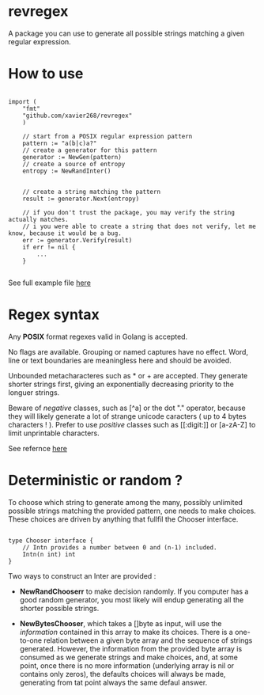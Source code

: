 # revregex

A package you can use to generate all possible strings matching a given regular expression.


# How to use

```golang

import (
    "fmt"
    "github.com/xavier268/revregex"
    )

    // start from a POSIX regular expression pattern
    pattern := "a(b|c)a?"
    // create a generator for this pattern
	generator := NewGen(pattern)
    // create a source of entropy
	entropy := NewRandInter() 

	
	// create a string matching the pattern
	result := generator.Next(entropy)
		
    // if you don't trust the package, you may verify the string actually matches.
    // i you were able to create a string that does not verify, let me know, because it would be a bug.
    err := generator.Verify(result)
    if err != nil {
        ...
    }
    

```


See full example file [here](./example_test.go)

# Regex syntax

Any **POSIX** format regexes valid in Golang is accepted. 

No flags are available. 
Grouping or named captures have no effect.
Word, line or text boundaries are meaningless here and should be avoided.

Unbounded metacharacteres such as * or + are accepted. 
They generate shorter strings first, giving an exponentially decreasing priority to the longuer strings.

Beware of *negative* classes, such as [^a] or the dot "." operator, because they will likely generate a lot of strange unicode caracters ( up to 4 bytes characters ! ). Prefer to use *positive* classes such as [[:digit:]] or [a-zA-Z] to limit unprintable characters.

See refernce [here](https://golang.org/s/re2syntax)

# Deterministic or random ?

To choose which string to generate among the many, possibly unlimited possible strings matching the provided pattern, one needs to make choices.
These choices are driven by anything that fullfil the Chooser interface.

```golang

type Chooser interface {
	// Intn provides a number between 0 and (n-1) included.
	Intn(n int) int
}

```

Two ways to construct an Inter are provided :

* **NewRandChooserr** to make decision randomly. If you computer has a good random generator, you most likely will endup generating all the shorter possible strings.

* **NewBytesChooser**, which takes a []byte as input, will use the *information* contained in this array to make its choices. There is a one-to-one relation between a given byte array and the sequence of strings generated. However, the information from the provided byte array is consumed as we generate strings and make choices, and, at some point, once there is no more information (underlying array is nil or contains only zeros), the defaults choices will always be made, generating from tat point always the same defaul answer. 
